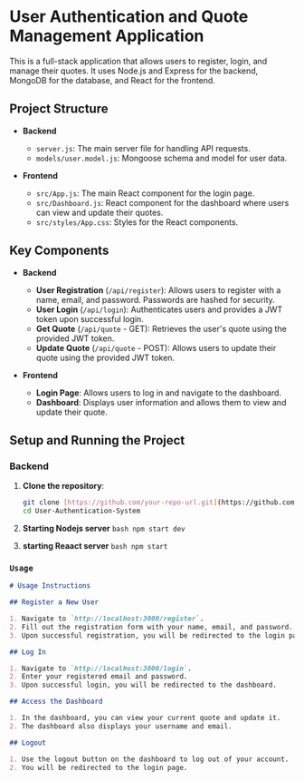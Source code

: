 # User Authentication and Quote Management Application

This is a full-stack application that allows users to register, login, and manage their quotes. It uses Node.js and Express for the backend, MongoDB for the database, and React for the frontend.

## Project Structure

- **Backend**
  - `server.js`: The main server file for handling API requests.
  - `models/user.model.js`: Mongoose schema and model for user data.
  
- **Frontend**
  - `src/App.js`: The main React component for the login page.
  - `src/Dashboard.js`: React component for the dashboard where users can view and update their quotes.
  - `src/styles/App.css`: Styles for the React components.

## Key Components

- **Backend**
  - **User Registration** (`/api/register`): Allows users to register with a name, email, and password. Passwords are hashed for security.
  - **User Login** (`/api/login`): Authenticates users and provides a JWT token upon successful login.
  - **Get Quote** (`/api/quote` - GET): Retrieves the user's quote using the provided JWT token.
  - **Update Quote** (`/api/quote` - POST): Allows users to update their quote using the provided JWT token.

- **Frontend**
  - **Login Page**: Allows users to log in and navigate to the dashboard.
  - **Dashboard**: Displays user information and allows them to view and update their quote.

## Setup and Running the Project

### Backend

1. **Clone the repository**:

   ```bash
   git clone [https://github.com/your-repo-url.git](https://github.com/Abhigyan126/User-Authentication-System.git
   cd User-Authentication-System
   ```
2. **Starting Nodejs server**
   ```bash npm start dev ```
3. **starting Reaact server** 
```bash npm start```


### `Usage`

```markdown
# Usage Instructions

## Register a New User

1. Navigate to `http://localhost:3000/register`.
2. Fill out the registration form with your name, email, and password.
3. Upon successful registration, you will be redirected to the login page.

## Log In

1. Navigate to `http://localhost:3000/login`.
2. Enter your registered email and password.
3. Upon successful login, you will be redirected to the dashboard.

## Access the Dashboard

1. In the dashboard, you can view your current quote and update it.
2. The dashboard also displays your username and email.

## Logout

1. Use the logout button on the dashboard to log out of your account.
2. You will be redirected to the login page.
